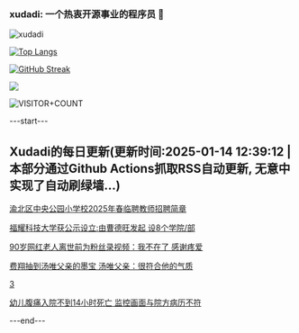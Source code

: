 ### xudadi: 一个热衷开源事业的程序员 👋

![xudadi](https://github-readme-stats-git-masterorgs-github-readme-stats-team.vercel.app/api?username=xudadi)

[![Top Langs](https://github-readme-stats.vercel.app/api/top-langs/?username=xudadi)](https://github.com/anuraghazra/github-readme-stats)

[![GitHub Streak](https://streak-stats.demolab.com?user=xudadi&locale=zh_Hans)](https://git.io/streak-stats)

![](https://raw.githubusercontent.com/xudadi/xudadi/main/assets/github-contribution-grid-snake.svg)

![VISITOR+COUNT](https://komarev.com/ghpvc/?username=xudadi&label=VISITOR+COUNT)


---start---

## Xudadi的每日更新(更新时间:2025-01-14 12:39:12 | 本部分通过Github Actions抓取RSS自动更新, 无意中实现了自动刷绿墙...)

[渝北区中央公园小学校2025年春临聘教师招聘简章](https://www.gongkaoleida.com/article/2263872)

[福耀科技大学获公示设立:由曹德旺发起 设8个学院/部](https://m.163.com/news/article/JLQDRPHP051492T3.html)

[90岁网红老人离世前为粉丝录视频：我不在了 感谢疼爱](https://m.163.com/news/article/JLQDRPF9051492T3.html)

[费翔抽到汤唯父亲的墨宝 汤唯父亲：很符合他的气质](https://m.163.com/news/article/JLQ74PCQ051492T3.html)

[3](https://m.163.com/touch/news/sub/domestic)

[幼儿腹痛入院不到14小时死亡 监控画面与院方病历不符](https://m.163.com/news/article/JLQ0IV3D051492T3.html)

---end---
